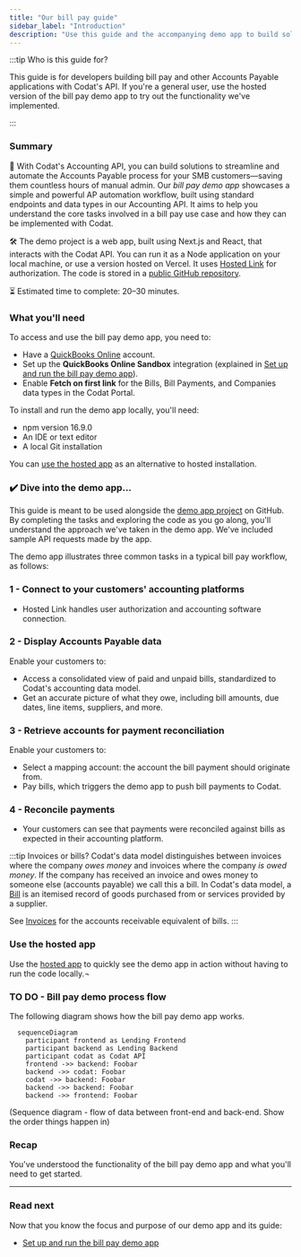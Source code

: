 ```yaml
---
title: "Our bill pay guide"
sidebar_label: "Introduction"
description: "Use this guide and the accompanying demo app to build solutions that streamline your customers' Accounts Payable processes"
---
```


:::tip Who is this guide for?

This guide is for developers building bill pay and other Accounts Payable applications with Codat's API. If you're a general user, use the hosted version of the bill pay demo app to try out the functionality we've implemented. 

:::

### Summary

🎯 With Codat's Accounting API, you can build solutions to streamline and automate the Accounts Payable process for your SMB customers&mdash;saving them countless hours of manual admin. Our *bill pay demo app* showcases a simple and powerful AP automation workflow, built using standard endpoints and data types in our Accounting API. It aims to help you understand the core tasks involved in a bill pay use case and how they can be implemented with Codat.

🛠️ The demo project is a web app, built using Next.js and React, that interacts with the Codat API. You can run it as a Node application on your local machine, or use a version hosted on Vercel. It uses [Hosted Link](/auth-flow/authorize-hosted-link) for authorization. The code is stored in a [public GitHub repository](https://github.com/codatio/demo-bill-pay).

⏳ Estimated time to complete: 20&ndash;30 minutes.

### What you'll need

To access and use the bill pay demo app, you need to:

- Have a [QuickBooks Online](https://quickbooks.intuit.com/) account.
- Set up the **QuickBooks Online Sandbox** integration (explained in [Set up and run the bill pay demo app](/accounting-api/guides/bill-pay/setting-up)).
- Enable **Fetch on first link** for the Bills, Bill Payments, and Companies data types in the Codat Portal.

To install and run the demo app locally, you'll need:

- npm version 16.9.0
- An IDE or text editor
- A local Git installation

You can [use the hosted app](#use-the-hosted-app) as an alternative to hosted installation.

### ✔️ Dive into the demo app...

This guide is meant to be used alongside the [demo app project](https://github.com/codatio/demo-bill-pay) on GitHub. By completing the tasks and exploring the code as you go along, you'll understand the approach we've taken in the demo app. We've included sample API requests made by the app.

The demo app illustrates three common tasks in a typical bill pay workflow, as follows:

### 1 - Connect to your customers' accounting platforms

- Hosted Link handles user authorization and accounting software connection.

### 2 - Display Accounts Payable data

Enable your customers to:

- Access a consolidated view of paid and unpaid bills, standardized to Codat's accounting data model.
- Get an accurate picture of what they owe, including bill amounts, due dates, line items, suppliers, and more.

### 3 - Retrieve accounts for payment reconciliation

Enable your customers to:

- Select a mapping account: the account the bill payment should originate from.
- Pay bills, which triggers the demo app to push bill payments to Codat. 

### 4 - Reconcile payments

- Your customers can see that payments were reconciled against bills as expected in their accounting platform.

:::tip Invoices or bills?
Codat's data model distinguishes between invoices where the company *owes money* and invoices where the company *is owed money*. If the company has received an invoice and owes money to someone else (accounts payable) we call this a bill. In Codat's data model, a [Bill](/accounting-api#/schemas/Bill) is an itemised record of goods purchased from or services provided by a supplier.

See [Invoices](/accounting-api#/schemas/Invoice) for the accounts receivable equivalent of bills.
:::

### Use the hosted app

Use the [hosted app](https://demo-bill-pay.vercel.app/) to quickly see the demo app in action without having to run the code locally.¬

### TO DO - Bill pay demo process flow

The following diagram shows how the bill pay demo app works.

``` mermaid
  sequenceDiagram
    participant frontend as Lending Frontend 
    participant backend as Lending Backend 
    participant codat as Codat API
    frontend ->> backend: Foobar
    backend ->> codat: Foobar
    codat ->> backend: Foobar
    backend ->> backend: Foobar
    backend ->> frontend: Foobar
```

(Sequence diagram - flow of data between front-end and back-end. Show the order things happen in)

### Recap

You've understood the functionality of the bill pay demo app and what you'll need to get started.

<hr />

### Read next

Now that you know the focus and purpose of our demo app and its guide:

- [Set up and run the bill pay demo app](/accounting-api/guides/bill-pay/setting-up)
